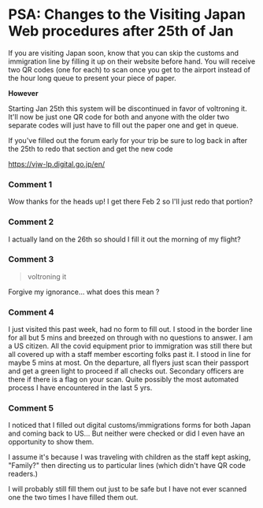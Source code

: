 # PSA: Changes to the Visiting Japan Web procedures after 25th of Jan

If you are visiting Japan soon, know that you can skip the customs and immigration line by filling it up on their website before hand. You will receive two QR codes (one for each) to scan once you get to the airport instead of the hour long queue to present your piece of paper.


**However**


Starting Jan 25th this system will be discontinued in favor of voltroning it. It'll now be just one QR code for both and anyone with the older two separate codes will just have to fill out the paper one and get in queue.


If you've filled out the forum early for your trip be sure to log back in after the 25th to redo that section and get the new code


https://vjw-lp.digital.go.jp/en/

### Comment 1

Wow thanks for the heads up! I get there Feb 2 so I'll just redo that portion?

### Comment 2

I actually land on the 26th so should I fill it out the morning of my flight?

### Comment 3

>voltroning it

Forgive my ignorance... what does this mean ?

### Comment 4

I just visited this past week, had no form to fill out.  I stood in the border line for all but 5 mins and breezed on through with no questions to answer.  I am a US citizen.  All the covid equipment prior to immigration was still there but all covered up with a staff member escorting folks past it.  I stood in line for maybe 5 mins at most.  On the departure, all flyers just scan their passport and get a green light to proceed if all checks out.  Secondary officers are there if there is a flag on your scan.  Quite possibly the most automated process I have encountered in the last 5 yrs.

### Comment 5

I noticed that I filled out digital customs/immigrations forms for both Japan and coming back to US... But neither were checked or did I even have an opportunity to show them.

I assume it's because I was traveling with children as the staff kept asking, "Family?" then directing us to particular lines (which didn't have QR code readers.)

I will probably still fill them out just to be safe but I have not ever scanned one the two times I have filled them out.

